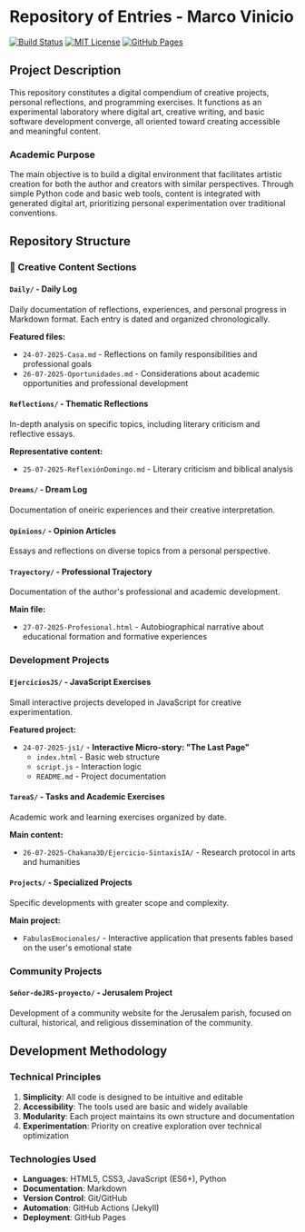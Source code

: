 # Repository of Entries - Marco Vinicio

[![Build Status](https://img.shields.io/badge/status-in%20development-yellow.svg)](https://github.com/MarcoS9309/Repositorio-de-entradas)
[![MIT License](https://img.shields.io/badge/license-MIT-blue.svg)](LICENSE)
[![GitHub Pages](https://img.shields.io/badge/GitHub%20Pages-active-brightgreen.svg)](https://marcos9309.github.io/Repositorio-de-entradas/)

## Project Description

This repository constitutes a digital compendium of creative projects, personal reflections, and programming exercises. It functions as an experimental laboratory where digital art, creative writing, and basic software development converge, all oriented toward creating accessible and meaningful content.

### Academic Purpose

The main objective is to build a digital environment that facilitates artistic creation for both the author and creators with similar perspectives. Through simple Python code and basic web tools, content is integrated with generated digital art, prioritizing personal experimentation over traditional conventions.

## Repository Structure

### 📖 Creative Content Sections

#### `Daily/` - Daily Log
Daily documentation of reflections, experiences, and personal progress in Markdown format. Each entry is dated and organized chronologically.

**Featured files:**
- `24-07-2025-Casa.md` - Reflections on family responsibilities and professional goals
- `26-07-2025-Oportunidades.md` - Considerations about academic opportunities and professional development

#### `Reflections/` - Thematic Reflections
In-depth analysis on specific topics, including literary criticism and reflective essays.

**Representative content:**
- `25-07-2025-ReflexiónDomingo.md` - Literary criticism and biblical analysis

#### `Dreams/` - Dream Log
Documentation of oneiric experiences and their creative interpretation.

#### `Opinions/` - Opinion Articles
Essays and reflections on diverse topics from a personal perspective.

#### `Trayectory/` - Professional Trajectory
Documentation of the author's professional and academic development.

**Main file:**
- `27-07-2025-Profesional.html` - Autobiographical narrative about educational formation and formative experiences

### Development Projects

#### `EjerciciosJS/` - JavaScript Exercises
Small interactive projects developed in JavaScript for creative experimentation.

**Featured project:**
- `24-07-2025-js1/` - **Interactive Micro-story: "The Last Page"**
  - `index.html` - Basic web structure
  - `script.js` - Interaction logic
  - `README.md` - Project documentation

#### `TareaS/` - Tasks and Academic Exercises
Academic work and learning exercises organized by date.

**Main content:**
- `26-07-2025-Chakana3D/Ejercicio-SintaxisIA/` - Research protocol in arts and humanities

#### `Projects/` - Specialized Projects
Specific developments with greater scope and complexity.

**Main project:**
- `FabulasEmocionales/` - Interactive application that presents fables based on the user's emotional state

### Community Projects

#### `Señor-deJRS-proyecto/` - Jerusalem Project
Development of a community website for the Jerusalem parish, focused on cultural, historical, and religious dissemination of the community.

## Development Methodology

### Technical Principles

1. **Simplicity**: All code is designed to be intuitive and editable
2. **Accessibility**: The tools used are basic and widely available
3. **Modularity**: Each project maintains its own structure and documentation
4. **Experimentation**: Priority on creative exploration over technical optimization

### Technologies Used

- **Languages**: HTML5, CSS3, JavaScript (ES6+), Python
- **Documentation**: Markdown
- **Version Control**: Git/GitHub
- **Automation**: GitHub Actions (Jekyll)
- **Deployment**: GitHub Pages
